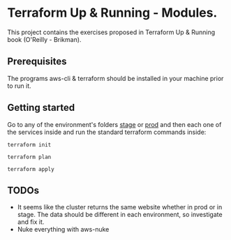 # Terraform Up & Running - Modules.

This project contains the exercises proposed in Terraform Up & Running book (O'Reilly - Brikman).

## Prerequisites

The programs aws-cli & terraform should be installed in your machine prior to run it.

## Getting started

Go to any of the environment's folders [stage](stage) or [prod](prod) and then each one of the services inside and run the standard terraform commands inside:

```hcl-terraform
terraform init
``` 
```hcl-terraform
terraform plan
``` 
```hcl-terraform
terraform apply
``` 

## TODOs

- It seems like the cluster returns the same website whether in prod or in stage. The data should be different in each environment, so investigate and fix it.
- Nuke everything with aws-nuke